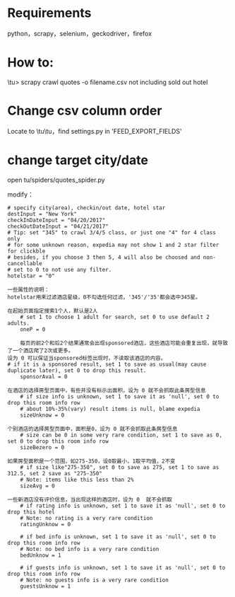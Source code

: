 # Requirements
python，scrapy，selenium，geckodriver，firefox

# How to:
\tu> scrapy crawl quotes -o filename.csv
not including sold out hotel

# Change csv column order
Locate to \tu\tu，find settings.py
in 'FEED_EXPORT_FIELDS'

# change target city/date
open tu/spiders/quotes_spider.py
	
modify：

    # specify city(area), checkin/out date, hotel star
    destInput = "New York"
    checkInDateInput = "04/20/2017"
    checkOutDateInput = "04/21/2017"
    # Tip: set "345" to crawl 3/4/5 class, or just one "4" for 4 class only
    # for some unknown reason, expedia may not show 1 and 2 star filter for clickble
    # besides, if you choose 3 then 5, 4 will also be choosed and non-cancellable        
    # set to 0 to not use any filter.
    hotelstar = "0"

	一些属性的说明：
	hotelstar用来过滤酒店星级，0不勾选任何过滤，'345'/'35'都会选中345星。

	在起始页面指定搜索1个人，默认是2人
        # set 1 to choose 1 adult for search, set 0 to use default 2 adults.
        oneP = 0

        每页的前2个和后2个结果通常会出现sponsored酒店，这些酒店可能会重复出现，就导致了一个酒店爬了2次或更多。
	设为 0 可以保证当sponsored标签出现时，不读取该酒店的内容。
	# if it is a sponsored result, set 1 to save as usual(may cause duplicate later), set 0 to drop this result.        
        sponsorAval = 0

	在酒店的选择房型页面中，有些并没有标示出面积，设为 0 就不会抓取此条房型信息
        # if size info is unknown, set 1 to save it as 'null', set 0 to drop this room info row
        # about 10%-35%(vary) result items is null, blame expedia        
        sizeUnknow = 0

	个别酒店的选择房型页面中，面积是0，设为 0 就不会抓取此条房型信息
        # size can be 0 in some very rare condition, set 1 to save as 0, set 0 to drop this room info row
        sizeBezero = 0

	如果房型面积是一个范围，如275-350，设0取最小，1取平均值，2不变
        # if size like"275-350", set 0 to save as 275, set 1 to save as 312.5, set 2 save as "275-350" 
        # Note: items like this less than 2%
        sizeAvg = 0
	
	一些新酒店没有评价信息，当出现这样的酒店时，设为 0  就不会抓取
        # if rating info is unknown, set 1 to save it as 'null', set 0 to drop this hotel
        # Note: no rating is a very rare condition
        ratingUnknow = 0

        # if bed info is unknown, set 1 to save it as 'null', set 0 to drop this room info row
        # Note: no bed info is a very rare condition
        bedUnknow = 1

        # if guests info is unknown, set 1 to save it as 'null', set 0 to drop this room info row
        # Note: no guests info is a very rare condition
        guestsUnknow = 1

